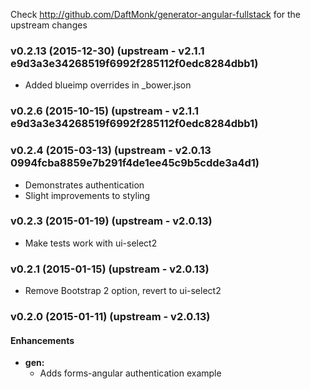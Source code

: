Check http://github.com/DaftMonk/generator-angular-fullstack for the upstream changes

<a name="v0.2.13"></a>
### v0.2.13 (2015-12-30)   (upstream - v2.1.1  e9d3a3e34268519f6992f285112f0edc8284dbb1)
* Added blueimp overrides in _bower.json

<a name="v0.2.6"></a>
### v0.2.6 (2015-10-15)   (upstream - v2.1.1  e9d3a3e34268519f6992f285112f0edc8284dbb1)

<a name="v0.2.4"></a>
### v0.2.4 (2015-03-13)   (upstream - v2.0.13 0994fcba8859e7b291f4de1ee45c9b5cdde3a4d1)

* Demonstrates authentication
* Slight improvements to styling

<a name="v0.2.3"></a>
### v0.2.3 (2015-01-19)   (upstream - v2.0.13)

* Make tests work with ui-select2

<a name="v0.2.1"></a>
### v0.2.1 (2015-01-15)   (upstream - v2.0.13)

* Remove Bootstrap 2 option, revert to ui-select2

<a name="v0.2.0"></a>
### v0.2.0 (2015-01-11)   (upstream - v2.0.13)

#### Enhancements

* **gen:**
  * Adds forms-angular authentication example

